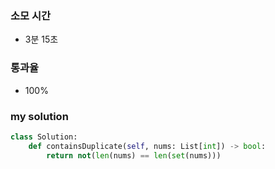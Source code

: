 ### 소모 시간
- 3분 15초

### 통과율
- 100%

### my solution
```python
class Solution:
    def containsDuplicate(self, nums: List[int]) -> bool:
        return not(len(nums) == len(set(nums)))
```
